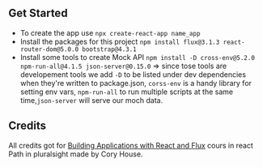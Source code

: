 ## Get Started 

- To create the app use `npx create-react-app name_app`
- Install the packages for this project `npm install flux@3.1.3 react-router-dom@5.0.0 bootstrap@4.3.1`
- Install some tools to create Mock API `npm install -D cross-env@5.2.0 npm-run-all@4.1.5 json-server@0.15.0` => since tose tools are developement tools we add `-D` to be listed under dev dependencies when they're written to package.json, `corss-env` is a handy library for setting env vars, `npm-run-all` to run multiple scripts at the same time,`json-server` will serve our moch data. 
  
## Credits 
All credits got for [Building Applications with React and Flux](https://app.pluralsight.com/library/courses/react-flux-building-applications/table-of-contents) cours in react Path in pluralsight made by Cory House.